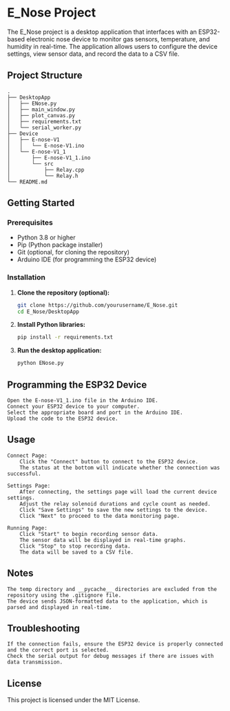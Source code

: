 # E_Nose Project

The E_Nose project is a desktop application that interfaces with an ESP32-based electronic nose device to monitor gas sensors, temperature, and humidity in real-time. The application allows users to configure the device settings, view sensor data, and record the data to a CSV file.

## Project Structure

    .
    ├── DesktopApp
    │   ├── ENose.py
    │   ├── main_window.py
    │   ├── plot_canvas.py
    │   ├── requirements.txt
    │   └── serial_worker.py
    ├── Device
    │   ├── E-nose-V1
    │   │   └── E-nose-V1.ino
    │   └── E-nose-V1_1
    │       ├── E-nose-V1_1.ino
    │       └── src
    │           ├── Relay.cpp
    │           └── Relay.h
    └── README.md

## Getting Started

### Prerequisites

- Python 3.8 or higher
- Pip (Python package installer)
- Git (optional, for cloning the repository)
- Arduino IDE (for programming the ESP32 device)

### Installation

1. **Clone the repository (optional):**

   ```sh
   git clone https://github.com/yourusername/E_Nose.git
   cd E_Nose/DesktopApp

   ```

2. **Install Python libraries:**

   ```sh
   pip install -r requirements.txt

   ```

3. **Run the desktop application:**

   ```sh
   python ENose.py
   ```

## Programming the ESP32 Device

    Open the E-nose-V1_1.ino file in the Arduino IDE.
    Connect your ESP32 device to your computer.
    Select the appropriate board and port in the Arduino IDE.
    Upload the code to the ESP32 device.

## Usage

    Connect Page:
        Click the "Connect" button to connect to the ESP32 device.
        The status at the bottom will indicate whether the connection was successful.

    Settings Page:
        After connecting, the settings page will load the current device settings.
        Adjust the relay solenoid durations and cycle count as needed.
        Click "Save Settings" to save the new settings to the device.
        Click "Next" to proceed to the data monitoring page.

    Running Page:
        Click "Start" to begin recording sensor data.
        The sensor data will be displayed in real-time graphs.
        Click "Stop" to stop recording data.
        The data will be saved to a CSV file.

## Notes

    The temp directory and __pycache__ directories are excluded from the repository using the .gitignore file.
    The device sends JSON-formatted data to the application, which is parsed and displayed in real-time.

## Troubleshooting

    If the connection fails, ensure the ESP32 device is properly connected and the correct port is selected.
    Check the serial output for debug messages if there are issues with data transmission.

## License

This project is licensed under the MIT License.
